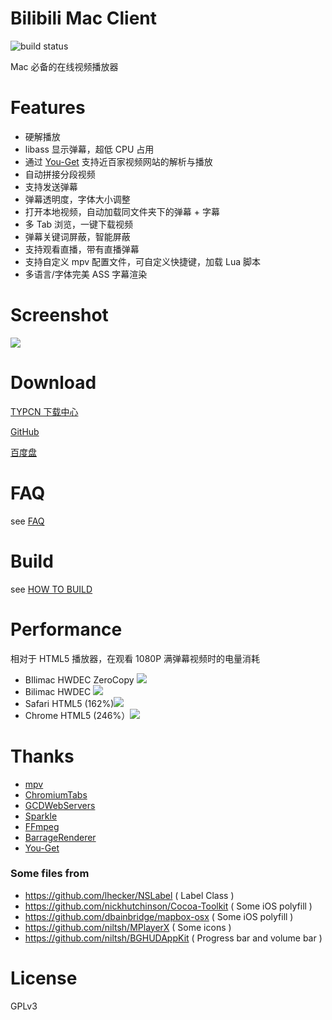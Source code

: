 # Bilibili Mac Client

![build status](https://git.typcn.com/ci-scripts/bilimac/badges/master/build.svg)

Mac 必备的在线视频播放器

# Features
- 硬解播放
- libass 显示弹幕，超低 CPU 占用
- 通过 [You-Get](https://github.com/soimort/you-get) 支持近百家视频网站的解析与播放
- 自动拼接分段视频
- 支持发送弹幕
- 弹幕透明度，字体大小调整
- 打开本地视频，自动加载同文件夹下的弹幕 + 字幕
- 多 Tab 浏览，一键下载视频
- 弹幕关键词屏蔽，智能屏蔽
- 支持观看直播，带有直播弹幕
- 支持自定义 mpv 配置文件，可自定义快捷键，加载 Lua 脚本
- 多语言/字体完美 ASS 字幕渲染

# Screenshot

![](http://bilimac.eqoe.cn/images/player_new.jpg)

# Download

[TYPCN 下载中心](https://typcn.download/info/574d8ead8136f301fe008e61)

[GitHub](https://github.com/typcn/bilibili-mac-client/releases)

[百度盘](http://pan.baidu.com/s/1pLSrVVP)


# FAQ

see [FAQ](http://cdn2.eqoe.cn/files/bilibili/faq.html?v=3)

# Build

see [HOW TO BUILD](https://github.com/typcn/bilibili-mac-client/blob/master/HOW_TO_BUILD.md)

# Performance

相对于 HTML5 播放器，在观看 1080P 满弹幕视频时的电量消耗

- BIlimac HWDEC ZeroCopy ![](https://cloud.githubusercontent.com/assets/8022103/20131908/5b095e04-a69b-11e6-8246-b8a9c6ffe78d.png)
- Bilimac HWDEC ![](https://cloud.githubusercontent.com/assets/8022103/20131817/ce06f94e-a69a-11e6-8175-5af40732d89e.png)
- Safari HTML5 (162%)![](https://cloud.githubusercontent.com/assets/8022103/20131799/a68ae3a8-a69a-11e6-88af-8477be180a6a.png)
- Chrome HTML5 (246%）![](https://cloud.githubusercontent.com/assets/8022103/20131748/694e513c-a69a-11e6-9f6c-7fec337f0185.png)


# Thanks

- [mpv](https://github.com/mpv-player/mpv)
- [ChromiumTabs](https://github.com/typcn/chromium-tabs)
- [GCDWebServers](https://github.com/swisspol/GCDWebServer)
- [Sparkle](http://sparkle-project.org/)
- [FFmpeg](https://www.ffmpeg.org/)
- [BarrageRenderer](https://github.com/unash/BarrageRenderer)
- [You-Get](https://github.com/soimort/you-get)

### Some files from
- https://github.com/lhecker/NSLabel ( Label Class )
- https://github.com/nickhutchinson/Cocoa-Toolkit ( Some iOS polyfill )
- https://github.com/dbainbridge/mapbox-osx ( Some iOS polyfill )
- https://github.com/niltsh/MPlayerX ( Some icons )
- https://github.com/niltsh/BGHUDAppKit ( Progress bar and volume bar )

# License

GPLv3

